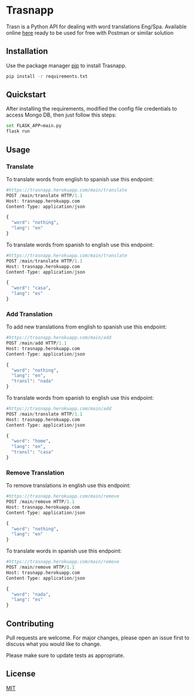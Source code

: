 # Trasnapp

Trasn is a Python API for dealing with word translations Eng/Spa.
Available online [here](https://trasnapp.herokuapp.com/) ready to be used for free with Postman or similar solution

## Installation

Use the package manager [pip](https://pip.pypa.io/en/stable/) to install Trasnapp.

```bash
pip install -r requirements.txt
```

## Quickstart

After installing the requirements, modified the config file credentials to access Mongo DB, then just follow this steps:

```python
set FLASK_APP=main.py
flask run
```

## Usage

### Translate

To translate words from english to spanish use this endpoint:

```python
#https://trasnapp.herokuapp.com/main/translate
POST /main/translate HTTP/1.1
Host: trasnapp.herokuapp.com
Content-Type: application/json

{
  "word": "nothing",
  "lang": "en"
}
```

To translate words from spanish to english use this endpoint:
```python
#https://trasnapp.herokuapp.com/main/translate
POST /main/translate HTTP/1.1
Host: trasnapp.herokuapp.com
Content-Type: application/json

{
  "word": "casa",
  "lang": "es"
}
```

### Add Translation
To add new translations from english to spanish use this endpoint:

```python
#https://trasnapp.herokuapp.com/main/add
POST /main/add HTTP/1.1
Host: trasnapp.herokuapp.com
Content-Type: application/json

{
  "word": "nothing",
  "lang": "en",
  "transl": "nada"
}
```

To translate words from spanish to english use this endpoint:
```python
#https://trasnapp.herokuapp.com/main/add
POST /main/translate HTTP/1.1
Host: trasnapp.herokuapp.com
Content-Type: application/json

{
  "word": "home",
  "lang": "en",
  "transl": "casa"
}
```

### Remove Translation
To remove translations in english use this endpoint:

```python
#https://trasnapp.herokuapp.com/main/remove
POST /main/remove HTTP/1.1
Host: trasnapp.herokuapp.com
Content-Type: application/json

{
  "word": "nothing",
  "lang": "en"
}
```

To translate words in spanish use this endpoint:
```python
#https://trasnapp.herokuapp.com/main/remove
POST /main/remove HTTP/1.1
Host: trasnapp.herokuapp.com
Content-Type: application/json

{
  "word": "nada",
  "lang": "es"
}
```

## Contributing
Pull requests are welcome. For major changes, please open an issue first to discuss what you would like to change.

Please make sure to update tests as appropriate.

## License
[MIT](https://choosealicense.com/licenses/mit/)
